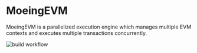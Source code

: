 # MoeingEVM
MoeingEVM is a parallelized execution engine which manages multiple EVM contexts and executes multiple transactions concurrently.

![build workflow](https://github.com/smartbch/moeingevm/actions/workflows/main.yml/badge.svg)
